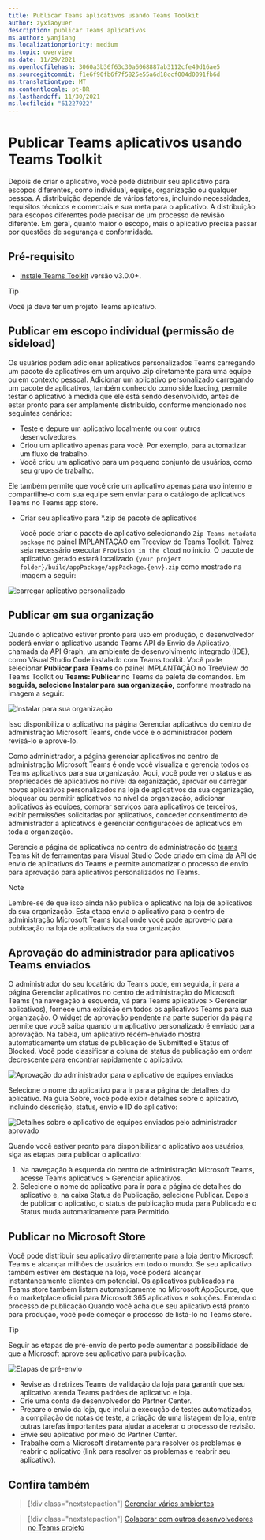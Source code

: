 ```yaml
---
title: Publicar Teams aplicativos usando Teams Toolkit
author: zyxiaoyuer
description: publicar Teams aplicativos
ms.author: yanjiang
ms.localizationpriority: medium
ms.topic: overview
ms.date: 11/29/2021
ms.openlocfilehash: 3060a3b36f63c30a6068887ab3112cfe49d16ae5
ms.sourcegitcommit: f1e6f90fb6f7f5825e55a6d18ccf004d0091fb6d
ms.translationtype: MT
ms.contentlocale: pt-BR
ms.lasthandoff: 11/30/2021
ms.locfileid: "61227922"
---
```

# <a name="publish-teams-apps-using-teams-toolkit"></a>Publicar Teams aplicativos usando Teams Toolkit

Depois de criar o aplicativo, você pode distribuir seu aplicativo para escopos diferentes, como individual, equipe, organização ou qualquer pessoa. A distribuição depende de vários fatores, incluindo necessidades, requisitos técnicos e comerciais e sua meta para o aplicativo. A distribuição para escopos diferentes pode precisar de um processo de revisão diferente. Em geral, quanto maior o escopo, mais o aplicativo precisa passar por questões de segurança e conformidade.

## <a name="prerequisite"></a>Pré-requisito

* [Instale Teams Toolkit](https://marketplace.visualstudio.com/items?itemName=TeamsDevApp.ms-teams-vscode-extension) versão v3.0.0+.

> [!TIP]
> Você já deve ter um projeto Teams aplicativo.

## <a name="publish-to-individual-scope-sideloading-permission"></a>Publicar em escopo individual (permissão de sideload)

Os usuários podem adicionar aplicativos personalizados Teams carregando um pacote de aplicativos em um arquivo .zip diretamente para uma equipe ou em contexto pessoal. Adicionar um aplicativo personalizado carregando um pacote de aplicativos, também conhecido como side loading, permite testar o aplicativo à medida que ele está sendo desenvolvido, antes de estar pronto para ser amplamente distribuído, conforme mencionado nos seguintes cenários:

* Teste e depure um aplicativo localmente ou com outros desenvolvedores.
* Criou um aplicativo apenas para você. Por exemplo, para automatizar um fluxo de trabalho.
* Você criou um aplicativo para um pequeno conjunto de usuários, como seu grupo de trabalho.

Ele também permite que você crie um aplicativo apenas para uso interno e compartilhe-o com sua equipe sem enviar para o catálogo de aplicativos Teams no Teams app store.

* Criar seu aplicativo para *.zip de pacote de aplicativos

    Você pode criar o pacote de aplicativo selecionando `Zip Teams metadata package` no painel IMPLANTAÇÃO em Treeview do Teams Toolkit. Talvez seja necessário executar `Provision in the cloud` no início. O pacote de aplicativo gerado estará localizado `{your project folder}/build/appPackage/appPackage.{env}.zip` como mostrado na imagem a seguir:

 ![carregar aplicativo personalizado](./images/sideload-check.png)

## <a name="publish-to-your-organization"></a>Publicar em sua organização 

Quando o aplicativo estiver pronto para uso em produção, o desenvolvedor poderá enviar o aplicativo usando Teams API de Envio de Aplicativo, chamada da API Graph, um ambiente de desenvolvimento integrado (IDE), como Visual Studio Code instalado com Teams toolkit. Você pode selecionar **Publicar para Teams** do painel IMPLANTAÇÃO no TreeView do Teams Toolkit ou **Teams: Publicar** no Teams da paleta de comandos. Em **seguida, selecione Instalar para sua organização,** conforme mostrado na imagem a seguir:

![Instalar para sua organização](./images/installforyourorganization.png)

Isso disponibiliza o aplicativo na página Gerenciar aplicativos do centro de administração Microsoft Teams, onde você e o administrador podem revisá-lo e aprove-lo.

Como administrador, a página gerenciar [](https://admin.teams.microsoft.com/policies/manage-apps) aplicativos no centro de administração Microsoft Teams é onde você visualiza e gerencia todos os Teams aplicativos para sua organização. Aqui, você pode ver o status e as propriedades de aplicativos no nível da organização, aprovar ou carregar novos aplicativos personalizados na loja de aplicativos da sua organização, bloquear ou permitir aplicativos no nível da organização, adicionar aplicativos às equipes, comprar serviços para aplicativos de terceiros, exibir permissões solicitadas por aplicativos, conceder consentimento de administrador a aplicativos e gerenciar configurações de aplicativos em toda a organização.

Gerencie a página de aplicativos no centro de administração do [teams](https://admin.teams.microsoft.com/policies/manage-apps) Teams kit de ferramentas para Visual Studio Code criado em cima da API de envio de aplicativos do Teams e permite automatizar o processo de envio para aprovação para aplicativos personalizados no Teams.

> [!NOTE]
> Lembre-se de que isso ainda não publica o aplicativo na loja de aplicativos da sua organização. Esta etapa envia o aplicativo para o centro de administração Microsoft Teams local onde você pode aprove-lo para publicação na loja de aplicativos da sua organização.

## <a name="admin-approval-for-submitted-teams-apps"></a>Aprovação do administrador para aplicativos Teams enviados

O administrador do seu locatário do Teams pode, em seguida, ir para a página Gerenciar aplicativos no centro de administração do Microsoft Teams (na navegação à esquerda, vá para Teams aplicativos > Gerenciar aplicativos), fornece uma exibição em todos os aplicativos Teams para sua organização. O widget de aprovação pendente na parte superior da página permite que você saiba quando um aplicativo personalizado é enviado para aprovação.
Na tabela, um aplicativo recém-enviado mostra automaticamente um status de publicação de Submitted e Status of Blocked. Você pode classificar a coluna de status de publicação em ordem decrescente para encontrar rapidamente o aplicativo:

 ![Aprovação do administrador para o aplicativo de equipes enviados](./images/admin-approval-for-teams-app.png)

Selecione o nome do aplicativo para ir para a página de detalhes do aplicativo. Na guia Sobre, você pode exibir detalhes sobre o aplicativo, incluindo descrição, status, envio e ID do aplicativo:

 ![Detalhes sobre o aplicativo de equipes enviados pelo administrador aprovado](./images/about-submitted-app.png)

Quando você estiver pronto para disponibilizar o aplicativo aos usuários, siga as etapas para publicar o aplicativo:

1. Na navegação à esquerda do centro de administração Microsoft Teams, acesse Teams aplicativos > Gerenciar aplicativos.
2. Selecione o nome do aplicativo para ir para a página de detalhes do aplicativo e, na caixa Status de Publicação, selecione Publicar.
Depois de publicar o aplicativo, o status de publicação muda para Publicado e o Status muda automaticamente para Permitido.

## <a name="publish-to-microsoft-store"></a>Publicar no Microsoft Store

Você pode distribuir seu aplicativo diretamente para a loja dentro Microsoft Teams e alcançar milhões de usuários em todo o mundo. Se seu aplicativo também estiver em destaque na loja, você poderá alcançar instantaneamente clientes em potencial.
Os aplicativos publicados na Teams store também listam automaticamente no Microsoft AppSource, que é o marketplace oficial para Microsoft 365 aplicativos e soluções.
Entenda o processo de publicação Quando você acha que seu aplicativo está pronto para produção, você pode começar o processo de listá-lo no Teams store.

>[!Tip]
> Seguir as etapas de pré-envio de perto pode aumentar a possibilidade de que a Microsoft aprove seu aplicativo para publicação.

![Etapas de pré-envio](./images/pre-submission-steps.png)

* Revise as diretrizes Teams de validação da loja para garantir que seu aplicativo atenda Teams padrões de aplicativo e loja.
* Crie uma conta de desenvolvedor do Partner Center.
* Prepare o envio da loja, que inclui a execução de testes automatizados, a compilação de notas de teste, a criação de uma listagem de loja, entre outras tarefas importantes para ajudar a acelerar o processo de revisão.
* Envie seu aplicativo por meio do Partner Center.
* Trabalhe com a Microsoft diretamente para resolver os problemas e reabrir o aplicativo (link para resolver os problemas e reabrir seu aplicativo).

## <a name="see-also"></a>Confira também

> [!div class="nextstepaction"]
> [Gerenciar vários ambientes](TeamsFx-multi-env.md)

> [!div class="nextstepaction"]
> [Colaborar com outros desenvolvedores no Teams projeto](TeamsFx-collaboration.md)